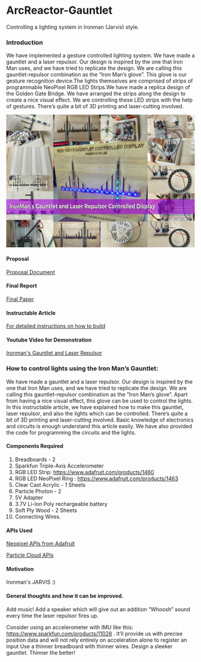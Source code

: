 # ArcReactor-Gauntlet
Controlling a lighting system in Ironman (Jarvis) style.

### Introduction
We have implemented a gesture controlled lighting system. We have made a gauntlet and a laser repulsor. Our design is inspired by the one that Iron Man uses, and we have tried to replicate the design. We are calling this gauntlet-repulsor combination as the “Iron Man’s glove”. This glove is our gesture recognition device.The lights themselves are comprised of strips of programmable NeoPixel RGB LED Strips.We have made a replica design of the Golden Gate Bridge. We have arranged the strips along the design to create a nice visual effect. We are controlling these LED strips with the help of gestures. There’s quite a bit of 3D printing and laser-cutting involved.

![Network Strength Simulation](/Images/GauntletDisplayBanner.jpg)

#### Proposal
[Proposal Document](https://github.com/nathan5x/ArcReactor-Gauntlet/blob/master/Docs/ArcReactor_Proposal.pdf)

#### Final Report
[Final Paper](https://github.com/nathan5x/ArcReactor-Gauntlet/blob/master/Docs/FinalPaper.pdf)

#### Instructable Article
[For detailed instructions on how to build](http://www.instructables.com/id/Ironmans-ArcReactor-Gauntlet-Light-Controlling-Sys/)

#### Youtube Video for Demonstration
[Ironman's Gauntlet and Laser Repulsor](https://youtu.be/D1eNAbzzMB0)

### How to control lights using the Iron Man’s Gauntlet:
We have made a gauntlet and a laser repulsor. Our design is inspired by the one that Iron Man uses, and we have tried to replicate the design. We are calling this gauntlet-repulsor combination as the “Iron Man’s glove”.
Apart from having a nice visual effect, this glove can be used to control the lights.
In this instructable article, we have explained how to make this gauntlet, laser repulsor, and also the lights which can be controlled. There’s quite a bit of 3D printing and laser-cutting involved. Basic knowledge of electronics and circuits is enough understand this article easily. We have also provided the code for programming the circuits and the lights.

#### Components Required
1. Breadboards - 2
2. Sparkfun Triple-Axis Accelerometer
3. RGB LED Strip: https://www.adafruit.com/products/1460
4. RGB LED NeoPixel Ring : https://www.adafruit.com/products/1463
5. Clear Cast Acrylic - 1 Sheets
6. Particle Photon - 2
7. 5V Adapter
8. 3.7V Li-Ion Poly rechargeable battery
9. Soft Ply Wood - 2 Sheets
10. Connecting Wires.

#### APIs Used
[Neopixel APIs from Adafruit](https://github.com/adafruit/Adafruit_NeoPixel)

[Particle Cloud APIs](https://docs.particle.io/reference/api/)

#### Motivation
Ironman's JARVIS :)

#### General thoughts and how it can be improved.
Add music! Add a speaker which will give out an addition “Whoosh” sound every time the laser repulsor fires up.

Consider using an accelerometer with IMU like this: https://www.sparkfun.com/products/11028 . It’ll provide us with precise position data and will not rely entirely on acceleration alone to register an input
Use a thinner breadboard with thinner wires. Design a sleeker gauntlet. Thinner the better!
